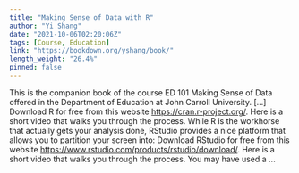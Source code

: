 ```yaml
---
title: "Making Sense of Data with R"
author: "Yi Shang"
date: "2021-10-06T02:20:06Z"
tags: [Course, Education]
link: "https://bookdown.org/yshang/book/"
length_weight: "26.4%"
pinned: false
---
```


This is the companion book of the course ED 101 Making Sense of Data offered in the Department of Education at John Carroll University. [...] Download R for free from this website https://cran.r-project.org/. Here is a short video that walks you through the process. While R is the workhorse that actually gets your analysis done, RStudio provides a nice platform that allows you to partition your screen into: Download RStudio for free from this website https://www.rstudio.com/products/rstudio/download/. Here is a short video that walks you through the process. You may have used a ...
